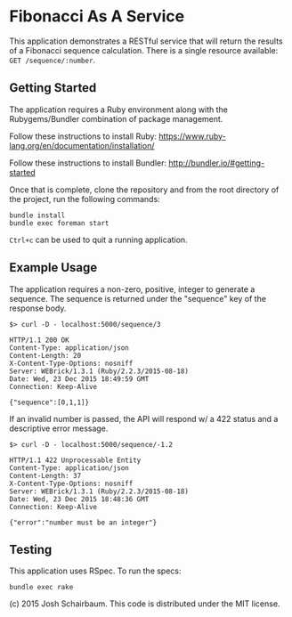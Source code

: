 # Fibonacci As A Service

This application demonstrates a RESTful service that will return the results of
a Fibonacci sequence calculation. There is a single resource available:
`GET /sequence/:number`.

## Getting Started

The application requires a Ruby environment along with the Rubygems/Bundler
combination of package management.

Follow these instructions to install Ruby:
https://www.ruby-lang.org/en/documentation/installation/

Follow these instructions to install Bundler:
http://bundler.io/#getting-started

Once that is complete, clone the repository and from the root directory of the
project, run the following commands:

```text
bundle install
bundle exec foreman start
```

`Ctrl+c` can be used to quit a running application.

## Example Usage

The application requires a non-zero, positive, integer to generate a sequence.
The sequence is returned under the "sequence" key of the response body.

```text
$> curl -D - localhost:5000/sequence/3

HTTP/1.1 200 OK
Content-Type: application/json
Content-Length: 20
X-Content-Type-Options: nosniff
Server: WEBrick/1.3.1 (Ruby/2.2.3/2015-08-18)
Date: Wed, 23 Dec 2015 18:49:59 GMT
Connection: Keep-Alive

{"sequence":[0,1,1]}
```

If an invalid number is passed, the API will respond w/ a 422 status and a descriptive error message.

```text
$> curl -D - localhost:5000/sequence/-1.2

HTTP/1.1 422 Unprocessable Entity
Content-Type: application/json
Content-Length: 37
X-Content-Type-Options: nosniff
Server: WEBrick/1.3.1 (Ruby/2.2.3/2015-08-18)
Date: Wed, 23 Dec 2015 18:48:36 GMT
Connection: Keep-Alive

{"error":"number must be an integer"}
```

## Testing

This application uses RSpec. To run the specs:

```text
bundle exec rake
```

(c) 2015 Josh Schairbaum. This code is distributed under the MIT license.
